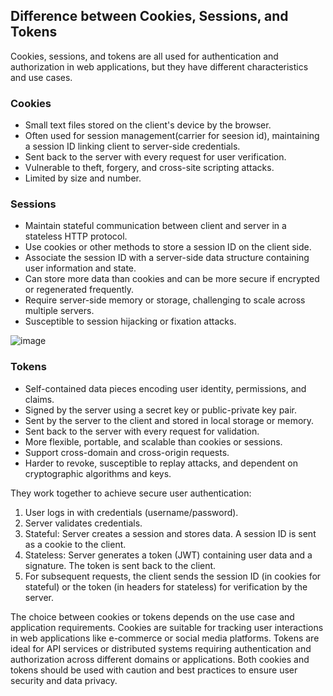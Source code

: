 
## Difference between Cookies, Sessions, and Tokens

Cookies, sessions, and tokens are all used for authentication and authorization in web applications, but they have different characteristics and use cases.

### Cookies

- Small text files stored on the client's device by the browser.
- Often used for session management(carrier for seesion id), maintaining a session ID linking client to server-side credentials.
- Sent back to the server with every request for user verification.
- Vulnerable to theft, forgery, and cross-site scripting attacks.
- Limited by size and number.

### Sessions

- Maintain stateful communication between client and server in a stateless HTTP protocol.
- Use cookies or other methods to store a session ID on the client side.
- Associate the session ID with a server-side data structure containing user information and state.
- Can store more data than cookies and can be more secure if encrypted or regenerated frequently.
- Require server-side memory or storage, challenging to scale across multiple servers.
- Susceptible to session hijacking or fixation attacks.

![image](https://github.com/Akmeena4u/Web-Development-Bootcamp/assets/93425334/b14ed639-d366-4886-bb3a-2509a649a7b5)


### Tokens

- Self-contained data pieces encoding user identity, permissions, and claims.
- Signed by the server using a secret key or public-private key pair.
- Sent by the server to the client and stored in local storage or memory.
- Sent back to the server with every request for validation.
- More flexible, portable, and scalable than cookies or sessions.
- Support cross-domain and cross-origin requests.
- Harder to revoke, susceptible to replay attacks, and dependent on cryptographic algorithms and keys.


They work together to achieve secure user authentication:

1. User logs in with credentials (username/password).
2. Server validates credentials.
3. Stateful: Server creates a session and stores data. A session ID is sent as a cookie to the client.
4. Stateless: Server generates a token (JWT) containing user data and a signature. The token is sent back to the client.
5. For subsequent requests, the client sends the session ID (in cookies for stateful) or the token (in headers for stateless) for verification by the server.

The choice between cookies or tokens depends on the use case and application requirements. Cookies are suitable for tracking user interactions in web applications like e-commerce or social media platforms. Tokens are ideal for API services or distributed systems requiring authentication and authorization across different domains or applications. Both cookies and tokens should be used with caution and best practices to ensure user security and data privacy.


